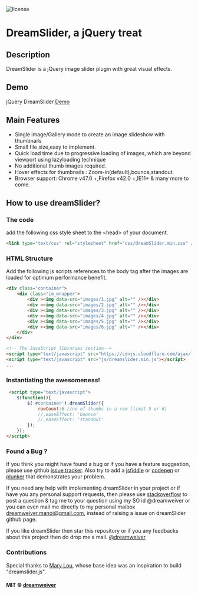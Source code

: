![license](https://img.shields.io/badge/license-MIT-blue.svg)

DreamSlider, a jQuery treat
=============

Description
----------------
DreamSlider is a jQuery image slider plugin with great visual effects.

Demo
----------------
jQuery DreamSlider [Demo](https://dreamweiver.github.io/dreamSlider/)

Main Features
----------------
+    Single image/Gallery mode to create an image slideshow with thumbnails
+    Small file size,easy to implement.
+    Quick load time due to progressive loading of images, which are beyond viewport using lazyloading technique
+    No additional thumb images required.
+    Hover effects for thumbnails : Zoom-in(default),bounce,standout.
+    Browser support: Chrome v47.0 +,Firefox v42.0 +,IE11+ & many more to come.

How to use dreamSlider?
--------------------

### The code ###
add the following css style sheet to the &lt;head&gt; of your document.
```html
<link type="text/css" rel="stylesheet" href="css/dreamSlider.min.css" />
```

### HTML Structure ###
Add the following js scripts references to the body tag after the images are loaded for optimum performance benefit.
```html
<div class="container">
    <div class="im_wrapper">
        <div ><img data-src="images/1.jpg" alt="" /></div>
        <div ><img data-src="images/2.jpg" alt="" /></div>
        <div ><img data-src="images/3.jpg" alt="" /></div>
        <div ><img data-src="images/4.jpg" alt="" /></div>
        <div ><img data-src="images/5.jpg" alt="" /></div>
        <div ><img data-src="images/6.jpg" alt="" /></div>
    </div>
</div>

<!-- The JavaScript libraries section-->
<script type="text/javascript" src="https://cdnjs.cloudflare.com/ajax/libs/jquery/3.1.1/jquery.min.js"></script>
<script type="text/javascript" src="js/dreamslider.min.js"></script>
...
```

### Instantiating the awesomeness! ###
```html
 <script type="text/javascript">
    $(function(){
        $('#container').dreamSlider({
            rowCount:6 //no of thumbs in a row [limit 5 or 6] 
            //,easeEffect: 'bounce'
            //,easeEffect: 'standOut'
        });
    });
</script>
```

### Found a Bug ? ###
If you think you might have found a bug or if you have a feature suggestion, please use github [issue tracker](https://github.com/dreamweiver/dreamSlider/issues/new). Also try to add a [jsfiddle](http://jsfiddle.net) or [codepen](http://codepen.io) or [plunker](http://http://plnkr.co) that demonstrates your problem.

If you need any help with implementing dreamSlider in your project or if have you any personal support requests, then please use [stackoverflow](https://stackoverflow.com/) to post a question & tag me to your question using my SO id @dreamweiver or you can even mail me directly to my personal maibox dreamweiver.manoj@gmail.com, instead of raising a issue on dreamSlider github page.

If you like dreamSlider then star this repository or if you any feedbacks about this project then do drop me a mail.
[@dreamweiver](mailto:dreamweiver.manoj@gmail.com)

### Contributions ###
Special thanks to [Mary Lou](http://tympanus.net/codrops/author/crnacura/), whose base idea was an inspiration to build "dreamslider.js".

#### MIT © [dreamweiver](http://stackoverflow.com/users/1677272/dreamweiver)

